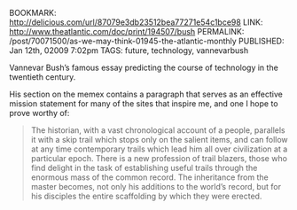 BOOKMARK: http://delicious.com/url/87079e3db23512bea77271e54c1bce98
LINK: http://www.theatlantic.com/doc/print/194507/bush
PERMALINK: /post/70071500/as-we-may-think-01945-the-atlantic-monthly
PUBLISHED: Jan 12th, 02009 7:02pm
TAGS: future, technology, vannevarbush

Vannevar Bush’s famous essay predicting the course of technology in the
twentieth century.

His section on the memex contains a paragraph that serves as an effective
mission statement for many of the sites that inspire me, and one I hope to
prove worthy of:

> The historian, with a vast chronological account of a people, parallels it
> with a skip trail which stops only on the salient items, and can follow at
> any time contemporary trails which lead him all over civilization at a
> particular epoch. There is a new profession of trail blazers, those who find
> delight in the task of establishing useful trails through the enormous mass
> of the common record. The inheritance from the master becomes, not only his
> additions to the world’s record, but for his disciples the entire scaffolding
> by which they were erected.
